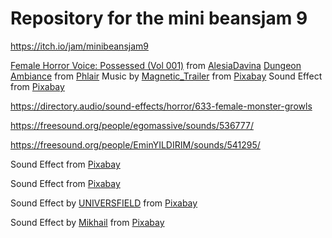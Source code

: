 # Repository for the mini beansjam 9

https://itch.io/jam/minibeansjam9

[Female Horror Voice: Possessed (Vol 001)](https://freesound.org/people/AlesiaDavina/sounds/676447/) from [AlesiaDavina](https://freesound.org/people/AlesiaDavina/)
[Dungeon Ambiance](https://freesound.org/people/phlair/sounds/388340/) from [Phlair](https://freesound.org/people/phlair/)
Music by <a href="https://pixabay.com/users/magnetic_trailer-27466606/?utm_source=link-attribution&utm_medium=referral&utm_campaign=music&utm_content=114918">Magnetic_Trailer</a> from <a href="https://pixabay.com//?utm_source=link-attribution&utm_medium=referral&utm_campaign=music&utm_content=114918">Pixabay</a>
Sound Effect from <a href="https://pixabay.com/?utm_source=link-attribution&utm_medium=referral&utm_campaign=music&utm_content=6752">Pixabay</a>

https://directory.audio/sound-effects/horror/633-female-monster-growls

https://freesound.org/people/egomassive/sounds/536777/

https://freesound.org/people/EminYILDIRIM/sounds/541295/

Sound Effect from <a href="https://pixabay.com/sound-effects/?utm_source=link-attribution&utm_medium=referral&utm_campaign=music&utm_content=83735">Pixabay</a>

Sound Effect from <a href="https://pixabay.com/?utm_source=link-attribution&utm_medium=referral&utm_campaign=music&utm_content=98242">Pixabay</a>

Sound Effect by <a href="https://pixabay.com/users/universfield-28281460/?utm_source=link-attribution&utm_medium=referral&utm_campaign=music&utm_content=142375">UNIVERSFIELD</a> from <a href="https://pixabay.com/sound-effects//?utm_source=link-attribution&utm_medium=referral&utm_campaign=music&utm_content=142375">Pixabay</a>

Sound Effect by <a href="https://pixabay.com/users/soundsforyou-4861230/?utm_source=link-attribution&utm_medium=referral&utm_campaign=music&utm_content=121673">Mikhail</a> from <a href="https://pixabay.com//?utm_source=link-attribution&utm_medium=referral&utm_campaign=music&utm_content=121673">Pixabay</a>
